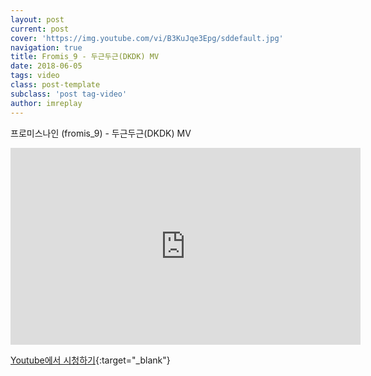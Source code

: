 ```yaml
---
layout: post
current: post
cover: 'https://img.youtube.com/vi/B3KuJqe3Epg/sddefault.jpg'
navigation: true
title: Fromis_9 - 두근두근(DKDK) MV
date: 2018-06-05
tags: video
class: post-template
subclass: 'post tag-video'
author: imreplay
---
```


프로미스나인 (fromis_9) - 두근두근(DKDK) MV


<iframe width="560" height="315" src="https://www.youtube.com/embed/B3KuJqe3Epg?rel=0" frameborder="0" allow="autoplay; encrypted-media" allowfullscreen></iframe>

[Youtube에서 시청하기](https://www.youtube.com/watch?v=B3KuJqe3Epg){:target="_blank"}
